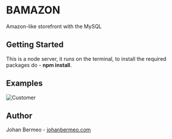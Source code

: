 # BAMAZON

Amazon-like storefront with the MySQL

## Getting Started
This is a node server, it runs on the terminal, to install the required packages do - **npm install**.

## Examples
![Customer](https://raw.githubusercontent.com/sonjohan/bamazon/master/path/to/render1534372933009.gif)

## Author
Johan Bermeo - [johanbermeo.com](http://www.johanbermeo.com)
